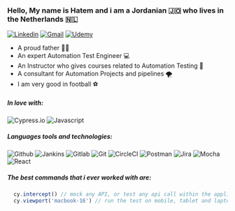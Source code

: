 ### Hello, My name is Hatem and i am a Jordanian 🇯🇴 who lives in the Netherlands 🇳🇱

[![Linkedin](https://img.shields.io/badge/linkedin-0077B5?style=for-the-badge&logo=linkedin&link=http://right)](https://www.linkedin.com/in/hatem-hatamleh/)
[![Gmail](https://img.shields.io/badge/gmail-EA4335?style=for-the-badge&logo=gmail&link=http://right&logoColor=ffffff)](mailto:hatem.hatamleh@gmail.com)
[![Udemy](https://img.shields.io/badge/udemy-EC5252?style=for-the-badge&logo=udemy&link=http://right&logoColor=ffffff)](https://www.udemy.com/user/hatem-hatamleh/)


- A proud father 👨‍👧
- An expert Automation Test Engineer 💻
- An Instructor who gives courses related to Automation Testing 🎥
- A consultant for Automation Projects and pipelines 🌪️
- I am very good in football ⚽


##### In love with: 
![Cypress.io](https://img.shields.io/badge/Cypress.io-17202C?style=for-the-badge&logo=cypress&link=http://right)
![Javascript](https://img.shields.io/badge/Javascript-F7DF1E?style=for-the-badge&logo=javascript&link=http://right&logoColor=000000)


##### Languages tools and technologies:
![Github](https://img.shields.io/badge/github-181717?style=for-the-badge&logo=github&link=http://right&logoColor=ffffff)
![Jankins](https://img.shields.io/badge/jenkins-D24939?style=for-the-badge&logo=jenkins&link=http://right&logoColor=ffffff)
![Gitlab](https://img.shields.io/badge/gitlab-FCA121?style=for-the-badge&logo=gitlab&link=http://right&logoColor=ffffff)
![Git](https://img.shields.io/badge/git-F05032?style=for-the-badge&logo=git&link=http://right&logoColor=ffffff)
![CircleCI](https://img.shields.io/badge/circleci-343434?style=for-the-badge&logo=circleci&link=http://right&logoColor=ffffff)
![Postman](https://img.shields.io/badge/postman-FF6C37?style=for-the-badge&logo=postman&link=http://right&logoColor=ffffff)
![Jira](https://img.shields.io/badge/jira-0052CC?style=for-the-badge&logo=jira&link=http://right&logoColor=ffffff)
![Mocha](https://img.shields.io/badge/mocha-8D6748?style=for-the-badge&logo=mocha&link=http://right&logoColor=ffffff)
![React](https://img.shields.io/badge/react-61DAFB?style=for-the-badge&logo=react&link=http://right&logoColor=ffffff)


##### The best commands that i ever worked with are:
```js
  cy.intercept() // mock any API, or test any api call within the application
  cy.viewport('macbook-16') // run the test on mobile, tablet and laptop view easily
```
